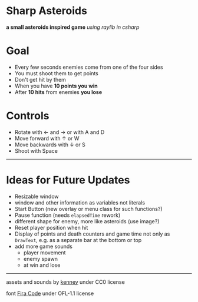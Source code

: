 # Sharp Asteroids
**a small asteroids inspired game**
*using raylib in csharp*

# Goal
- Every few seconds enemies come from one of the four sides
- You must shoot them to get points
- Don't get hit by them
- When you have **10 points you win**
- After **10 hits** from enemies **you lose**

# Controls
- Rotate with <- and -> or with A and D
- Move forward with &#8593; or W
- Move backwards with &#8595; or S
- Shoot with Space

---

# Ideas for Future Updates
- Resizable window
- window and other information as variables not literals
- Start Button (new overlay or menu class for such functions?)
- Pause function (needs `elapsedTime` rework)
- different shape for enemy, more like asteroids (use image?)
- Reset player position when hit
- Display of points and death counters and game time not only as `DrawText`, e.g. as a separate bar at the bottom or top
- add more game sounds
	- player movement
	- enemy spawn
	- at win and lose

--- 

assets and sounds by [kenney](https://www.kenney.nl) under CC0 license

font [Fira Code](https://github.com/tonsky/FiraCode) under OFL-1.1 license